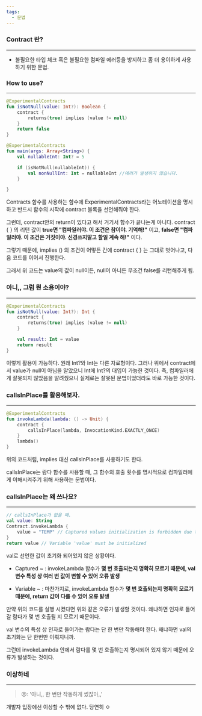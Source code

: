 ```yaml
---
tags:
  - 문법
---
```


### Contract 란?
---
- 불필요한 타입 체크 혹은 불필요한 컴파일 에러등을 방지하고 좀 더 용이하게 사용하기 위한 문법.

### How to use?
---
```kotlin
@ExperimentalContracts
fun isNotNull(value: Int?): Boolean {
    contract {
        returns(true) implies (value != null)
    }
    return false
}

@ExperimentalContracts
fun main(args: Array<String>) {
    val nullableInt: Int? = 5

    if (isNotNull(nullableInt)) {
        val nonNullInt: Int = nullableInt //에러가 발생하지 않습니다.    
    }

}
```

Contracts 함수를 사용하는 함수에 ExperimentalContracts라는 어노테이션을 명시하고 반드시 함수의 시작에 contract 블록을 선언해줘야 한다.

그런데, contract안의 return이 있다고 해서 거기서 함수가 끝나는게 아니다. 
contract { } 의 리턴 값이 **true면 "컴파일러야. 이 조건은 참이야. 기억해!"** 이고,
**false면 "컴파일러야. 이 조건은 거짓이야. 신경쓰지말고 할일 계속 해!"** 이다.

그렇기 때문에, implies () 의 조건이 어떻든 간에 contract { } 는 그대로 벗어나고, 다음 코드를 이어서 진행한다.

그래서 위 코드는 value의 값이 null이든, null이 아니든 무조건 false를 리턴해주게 됨.

### 아니,, 그럼 뭔 소용이야?
---
```kotlin
@ExperimentalContracts
fun isNotNull(value: Int?): Int {
    contract {
        returns(true) implies (value != null)
    }

	val result: Int = value
	return result
}
```
이렇게 활용이 가능하다. 원래 Int?와 Int는 다른 자료형이다. 그러나 위에서 contract에서 value가 null이 아님을 알았으니 Int에 Int?의 대입이 가능한 것이다. 즉, 컴파일러에게 잘못되지 않았음을 알려줬으니 실제로는 잘못된 문법이었더라도 바로 가능한 것이다.

### callsInPlace를 활용해보자.
---
```kotlin
@ExperimentalContracts
fun invokeLambda(lambda: () -> Unit) {
	contract {
		callsInPlace(lambda, InvocationKind.EXACTLY_ONCE)
	}
	lambda()
}
```
위의 코드처럼, implies 대신 callsInPlace를 사용하기도 한다.

callsInPlace는 람다 함수를 사용할 때, 그 함수의 호출 횟수를 명시적으로 컴파일러에게 이해시켜주기 위해 사용하는 문법이다.

### callsInPlace는 왜 쓰나요?
---
```kotlin
// callsInPlace가 없을 때.
val value: String
Contract.invokeLambda {
	value = "TEMP" // Captured values initialization is forbidden due to possible reassignment
}
return value // Variable 'value' must be initialized
```
val로 선언한 값이 초기화 되어있지 않은 상황이다.

- Captured ~ : invokeLambda 함수가 **몇 번 호출되는지 명확히 모르기 때문에, val 변수 특성 상 여러 번 값이 변할 수 있어 오류 발생**

- Variable ~ : 마찬가지로, invokeLambda 함수가 **몇 번 호출되는지 명확히 모르기 때문에, return 값이 다를 수 있어 오류 발생**

만약 위의 코드를 실행 시켰다면 위와 같은 오류가 발생할 것이다.
왜냐하면 인자로 들어갈 람다가 몇 번 호출될 지 모르기 때문이다.

val 변수의 특성 상 인자로 들어가는 람다는 단 한 번만 작동해야 한다. 왜냐하면 val의 초기화는 단 한번만 이뤄지니까.

그런데 invokeLambda 안에서 람다를 몇 번 호출하는지 명시되어 있지 않기 때문에 오류가 발생하는 것이다.

### 이상하네
---
> 😠: '아니,, 한 번만 작동하게 썼잖아,,' 

개발자 입장에선 이상할 수 밖에 없다. 당연히 ㅇ